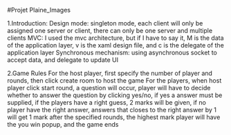 #Projet Plaine_Images

1.Introduction:
Design mode: singleton mode, each client will only be assigned one server or client, there can only be one server and multiple clients
MVC: I used the mvc architecture, but if I have to say it, M is the data of the application layer, v is the xaml design file, and c is the delegate of the application layer
Synchronous mechanism: using asynchronous socket to accept data, and delegate to update UI

2.Game Rules
For the host player, first specify the number of player and rounds, then click create room to host the game
For the players, when host player click start round, a question will occur, player will have to decide whether to answer the question by clicking yes/no, 
if yes a answer must be supplied, if the players have a right guess, 2 marks will be given, if no player have the right answer, answers that closes to the right answer by 1 will get 1 mark
after the specified rounds, the highest mark player will have the you win popup, and the game ends
